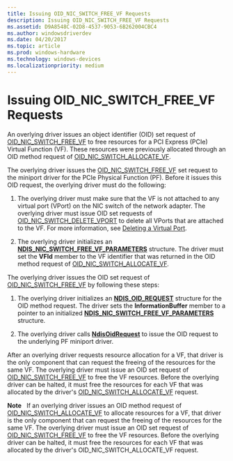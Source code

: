 ```yaml
---
title: Issuing OID_NIC_SWITCH_FREE_VF Requests
description: Issuing OID_NIC_SWITCH_FREE_VF Requests
ms.assetid: D9A8548C-02D8-4537-9053-6B262004CBC4
ms.author: windowsdriverdev
ms.date: 04/20/2017
ms.topic: article
ms.prod: windows-hardware
ms.technology: windows-devices
ms.localizationpriority: medium
---
```


# Issuing OID\_NIC\_SWITCH\_FREE\_VF Requests


An overlying driver issues an object identifier (OID) set request of [OID\_NIC\_SWITCH\_FREE\_VF](https://msdn.microsoft.com/library/windows/hardware/hh451822) to free resources for a PCI Express (PCIe) Virtual Function (VF). These resources were previously allocated through an OID method request of [OID\_NIC\_SWITCH\_ALLOCATE\_VF](https://msdn.microsoft.com/library/windows/hardware/hh451814).

The overlying driver issues the [OID\_NIC\_SWITCH\_FREE\_VF](https://msdn.microsoft.com/library/windows/hardware/hh451822) set request to the miniport driver for the PCIe Physical Function (PF). Before it issues this OID request, the overlying driver must do the following:

1.  The overlying driver must make sure that the VF is not attached to any virtual port (VPort) on the NIC switch of the network adapter. The overlying driver must issue OID set requests of [OID\_NIC\_SWITCH\_DELETE\_VPORT](https://msdn.microsoft.com/library/windows/hardware/hh451818) to delete all VPorts that are attached to the VF. For more information, see [Deleting a Virtual Port](deleting-a-virtual-port.md).

2.  The overlying driver initializes an [**NDIS\_NIC\_SWITCH\_FREE\_VF\_PARAMETERS**](https://msdn.microsoft.com/library/windows/hardware/hh451579) structure. The driver must set the **VFId** member to the VF identifier that was returned in the OID method request of [OID\_NIC\_SWITCH\_ALLOCATE\_VF](https://msdn.microsoft.com/library/windows/hardware/hh451814).

The overlying driver issues the OID set request of [OID\_NIC\_SWITCH\_FREE\_VF](https://msdn.microsoft.com/library/windows/hardware/hh451822) by following these steps:

1.  The overlying driver initializes an [**NDIS\_OID\_REQUEST**](https://msdn.microsoft.com/library/windows/hardware/ff566710) structure for the OID method request. The driver sets the **InformationBuffer** member to a pointer to an initialized [**NDIS\_NIC\_SWITCH\_FREE\_VF\_PARAMETERS**](https://msdn.microsoft.com/library/windows/hardware/hh451579) structure.

2.  The overlying driver calls [**NdisOidRequest**](https://msdn.microsoft.com/library/windows/hardware/ff563710) to issue the OID request to the underlying PF miniport driver.

After an overlying driver requests resource allocation for a VF, that driver is the only component that can request the freeing of the resources for the same VF. The overlying driver must issue an OID set request of [OID\_NIC\_SWITCH\_FREE\_VF](https://msdn.microsoft.com/library/windows/hardware/hh451822) to free the VF resources. Before the overlying driver can be halted, it must free the resources for each VF that was allocated by the driver's [OID\_NIC\_SWITCH\_ALLOCATE\_VF](https://msdn.microsoft.com/library/windows/hardware/hh451814) request.

**Note**   If an overlying driver issues an OID method request of [OID\_NIC\_SWITCH\_ALLOCATE\_VF](https://msdn.microsoft.com/library/windows/hardware/hh451814) to allocate resources for a VF, that driver is the only component that can request the freeing of the resources for the same VF. The overlying driver must issue an OID set request of [OID\_NIC\_SWITCH\_FREE\_VF](https://msdn.microsoft.com/library/windows/hardware/hh451822) to free the VF resources. Before the overlying driver can be halted, it must free the resources for each VF that was allocated by the driver's OID\_NIC\_SWITCH\_ALLOCATE\_VF request.

 

 

 





